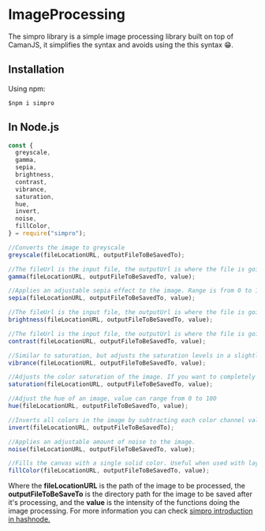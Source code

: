 # ImageProcessing

The simpro library is a simple image processing library built on top of CamanJS, it simplifies the syntax and avoids using the this syntax 😁.

## Installation

Using npm:

```shell
$npm i simpro
```

## In Node.js

```js
const {
  greyscale,
  gamma,
  sepia,
  brightness,
  contrast,
  vibrance,
  saturation,
  hue,
  invert,
  noise,
  fillColor,
} = require("simpro");

//Converts the image to greyscale
greyscale(fileLocationURL, outputFileToBeSavedTo);

//The fileUrl is the input file, the outputUrl is where the file is going to be kept, and the value is the value for the gamma, it extends from 0 to infinity but the recommended values is from 0 to 5.
gamma(fileLocationURL, outputFileToBeSavedTo, value);

//Applies an adjustable sepia effect to the image. Range is from 0 to 100. The larger the value, the stronger the sepia effect.
sepia(fileLocationURL, outputFileToBeSavedTo, value);

//The fileUrl is the input file, the outputUrl is where the file is going to be kept, and the value parameter is the value for the brightness, it extends from -100 to +100, value less than 0 wil darken and value greater than zero will brighten the image.
brightness(fileLocationURL, outputFileToBeSavedTo, value);

//The fileUrl is the input file, the outputUrl is where the file is going to be kept, and the value parameter is the value for the contrast, it extends from -100 to +100, value less than 0 wil decrease contrast and value greater than zero will increase contrast of the image, the recommended values are from 5 to 10.
contrast(fileLocationURL, outputFileToBeSavedTo, value);

//Similar to saturation, but adjusts the saturation levels in a slightly smarter, more subtle way. Vibrance will boost colors that are less saturated more and boost already saturated colors less, while saturation boosts all colors by the same level. Range is -100 to 100.
vibrance(fileLocationURL, outputFileToBeSavedTo, value);

//Adjusts the color saturation of the image. If you want to completely desaturate the image, using the greyscale filter is highly recommended because it will yield better results. Range is -100 to 100.
saturation(fileLocationURL, outputFileToBeSavedTo, value);

//Adjust the hue of an image, value can range from 0 to 100
hue(fileLocationURL, outputFileToBeSavedTo, value);

//Inverts all colors in the image by subtracting each color channel value from 255.
invert(fileLocationURL, outputFileToBeSavedTo);

//Applies an adjustable amount of noise to the image.
noise(fileLocationURL, outputFileToBeSavedTo, value);

//Fills the canvas with a single solid color. Useful when used with layers. Can take either separate R, G, and B values as arguments, or a single hex color value.
fillColor(fileLocationURL, outputFileToBeSavedTo, value);
```
Where the **fileLocationURL** is the path of the image to be processed, the **outputFileToBeSaveTo** is the directory path for the image to be saved after it's processing, and the **value** is the intensity of the functions doing the image processing. For more information you can check [simpro introduction in hashnode.](https://samatarabdi.hashnode.dev/simpro#heading-installation)
